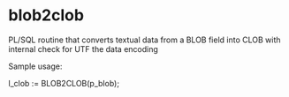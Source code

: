 # blob2clob
PL/SQL routine that converts textual data from a BLOB field into CLOB with internal check for UTF the data encoding

Sample usage:

l_clob := BLOB2CLOB(p_blob);
